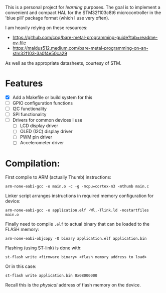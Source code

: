 This is a personal project for *learning* purposes. The goal is to implement a convenient and compact HAL for the STM32f103c8t6 microcontroller in the 'blue pill' package format (which I use very often).

I am heavily relying on these resources:

- https://github.com/cpq/bare-metal-programming-guide?tab=readme-ov-file
- https://maldus512.medium.com/bare-metal-programming-on-an-stm32f103-3a0f4e50ca29

As well as the appropriate datasheets, courtesy of STM.

# Features
- [x] Add a Makefile or build system for this
- [ ] GPIO configuration functions
- [ ] I2C functionality
- [ ] SPI functionality
- [ ] Drivers for common devices I use
    - [ ] LCD display driver
    - [ ] OLED (I2C) display driver
    - [ ] PWM pin driver
    - [ ] Accelerometer driver

# Compilation:

First compile to ARM (actually Thumb) instructions:
```
arm-none-eabi-gcc -o main.o -c -g -mcpu=cortex-m3 -mthumb main.c
```
Linker script arranges instructions in required memory configuration for device:
```
arm-none-eabi-gcc -o application.elf -Wl,-Tlink.ld -nostartfiles main.o
```
Finally need to compile `.elf` to actual binary that can be loaded to the FLASH memory:
```
arm-none-eabi-objcopy -O binary application.elf application.bin
```
Flashing (using ST-link) is done with:
```
st-flash write <firmware binary> <flash memory address to load>
```
Or in this case:
```
st-flash write application.bin 0x08000000
```
Recall this is the *physical* address of flash memory on the device.


